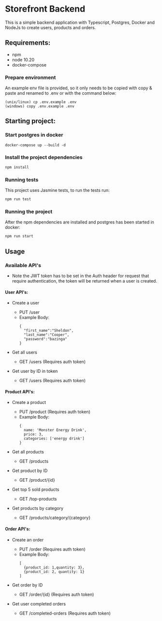 # Storefront Backend

This is a simple backend application with Typescript, Postgres, Docker and NodeJs to create users, products and orders.

## Requirements: 

* npm
* node 10.20
* docker-compose

### Prepare environment
An example env file is provided, so it only needs to be copied with copy & paste and renamed to .env or with the command below:
```
(unix/linux) cp .env.example .env
(windows) copy .env.example .env
```

## Starting project:

### Start postgres in docker
```
docker-compose up --build -d
```

### Install the project dependencies
```bash
npm install
```

### Running tests
This project uses Jasmine tests, to run the tests run:
```bash
npm run test
```

### Running the project
After the npm dependencies are installed and postgres has been started in docker:
```bash
npm run start
```

## Usage

### Available API's
* Note the JWT token has to be set in the Auth header for request that require authentication, the token will be returned when a user is created. 

#### User API's:
- Create a user
    - PUT /user 
    - Example Body:
      ```
      {
        "first_name":"Sheldon",
        "last_name":"Cooper",
        "password":"bazinga"
      }
      ```
    
- Get all users
    - GET /users (Requires auth token)
- Get user by ID in token
    - GET /users (Requires auth token)

#### Product API's:
- Create a product
    - PUT /product (Requires auth token)
    - Example Body: 
      ```
      {
        name: 'Monster Energy Drink',
        price: 3,
        categories: ['energy drink']
      }
      ```

- Get all products
    - GET /products
- Get product by ID
    - GET /product/{id}
- Get top 5 sold products
    - GET /top-products
- Get products by category
    - GET /products/category/{category}

#### Order API's:
- Create an order
    - PUT /order (Requires auth token) 
    - Example Body:
      ```
      [
        {product_id: 1,quantity: 3},
        {product_id: 2, quantity: 1}
      ]
      ```

- Get order by ID
    - GET /order/{id} (Requires auth token)
- Get user completed orders
    - GET /completed-orders (Requires auth token)
